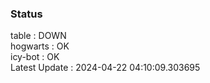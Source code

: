 ### Status


table : DOWN  
hogwarts : OK  
icy-bot : OK  
Latest Update : 2024-04-22 04:10:09.303695
